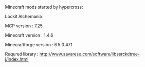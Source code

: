 Minecraft mods started by hypercross:


Lockit 
Alchemania


MCP version : 7.25

Minecraft version : 1.4.6

Minecraftforge version : 6.5.0.471

Requred library :
http://www.savarese.com/software/libssrckdtree-j/index.html
